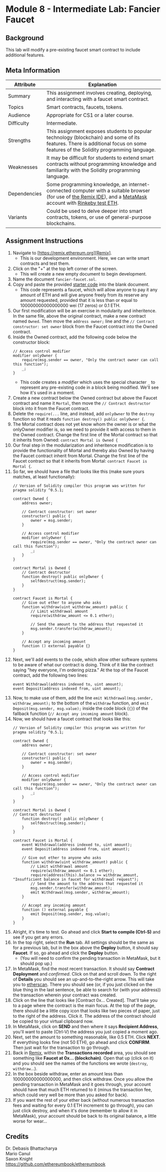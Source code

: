 # Module 8 - Intermediate Lab: Fancier Faucet

## Background
This lab will modify a pre-existing faucet smart contract to include additional features.

## Meta Information
| Attribute | Explanation |
| - | - |
| Summary | This assignment involves creating, deploying, and interacting with a faucet smart contract. |
| Topics  | Smart contracts, faucets, tokens. |
| Audience | Appropriate for CS1 or a later course. |
| Difficulty | Intermediate. |
| Strengths | This assignment exposes students to popular technology (blockchain) and some of its features. There is additional focus on some features of the Solidity programming language. |
| Weaknesses | It may be difficult for students to extend smart contracts without programming knowledge and familiarity with the Solidity programming language. |
| Dependencies | Some programming knowledge, an internet-connected computer with a suitable browser (for use of [the Remix IDE][Remix]), and a [MetaMask][MetaMask] account with [Rinkeby test ETH][RinkebyFaucet]. |
| Variants | Could be used to delve deeper into smart contracts, tokens, or use of general-purpose blockchains. |

## Assignment Instructions
1. Navigate to [https://remix.ethereum.org][Remix].
    * This is our development environment. Here, we can write smart contracts and test them.
2. Click on the "+" at the top left corner of the screen.
    * This will create a new empty document to begin development.
3. Name the document `fancier-faucet.sol`.
4. Copy and paste the provided [starter code][StarterCode] into the blank document.
    * This code represents a faucet, which will allow anyone to pay it any amount of ETH and will give anyone freely from its reserve any amount requested, provided that it is less than or equal to 100000000000000000 wei (17 zeros) or 0.1 ETH.
5. Our first modification will be an exercise in modularity and inheritence. In the same file, above the original contract, make a new contract named `Owned`. Then move the `address owner;` line and the `// Contract constructor: set owner` block from the Faucet contract into the Owned contract.
6. Inside the Owned contract, add the following code below the constructor block:
    ```solidity
    // Access control modifier
    modifier onlyOwner {
        require(msg.sender == owner, "Only the contract owner can call this function");
        _;
    }
    ```
    * This code creates a _modifier_ which uses the special character `_` to represent any pre-existing code in a block being modified. We'll see how it's used in a moment.
7. Create a new contract below the Owned contract but above the Faucet contract and name it `Mortal`, then move the `// Contract destructor` block into it from the Faucet contract.
8. Delete the `require(...` line, and instead, add `onlyOwner` to the `destroy` function so that it reads `function destroy() public onlyOwner {`.
9. The Mortal contract does not yet know whom the owner is or what the onlyOwner modifier is, so we need to provide it with access to them in the Owned contract. Change the first line of the Mortal contract so that it inherits from Owned: `contract Mortal is Owned {`
10. Our final step in the modularization and inheritence modification is to provide the functionality of Mortal and thereby also Owned by having the Faucet contract inherit from Mortal. Change the first line of the Faucet contract so that it inherits from Mortal: `contract Faucet is Mortal {`.
11. So far, we should have a file that looks like this (make sure yours matches, at least functionally):
    ```solidity
    // Version of Solidity compiler this program was written for
    pragma solidity ^0.5.1;

    contract Owned {
        address owner;

        // Contract constructor: set owner
        constructor() public {
            owner = msg.sender;
        }

        // Access control modifier
        modifier onlyOwner {
            require(msg.sender == owner, "Only the contract owner can call this function");
            _;
        }
    }

    contract Mortal is Owned {
        // Contract destructor
        function destroy() public onlyOwner {
            selfdestruct(msg.sender);
        }
    }

    contract Faucet is Mortal {
        // Give out ether to anyone who asks
        function withdraw(uint withdraw_amount) public {
            // Limit withdrawal amount
            require(withdraw_amount <= 0.1 ether);

            // Send the amount to the address that requested it
            msg.sender.transfer(withdraw_amount);
        }

        // Accept any incoming amount
        function () external payable {}
    }
    ```
12. Next, we'll add events to the code, which allow other software systems to be aware of what our contract is doing. Think of it like the contract saying "hey everyone, I'm ordering pizza." At the top of the Faucet contract, add the following two lines:
    ```solidity
    event Withdrawal(address indexed to, uint amount);
    event Deposit(address indexed from, uint amount);
    ```
13. Now, to make use of them, add the line `emit Withdrawal(msg.sender, withdraw_amount);` to the bottom of the `withdraw` function, and `emit Deposit(msg.sender, msg.value);` inside the code block (`{}`) of the fallback function (`// Accept any incoming amount` block).
14. Now, we should have a faucet contract that looks like this:
    ```solidity
    // Version of Solidity compiler this program was written for
    pragma solidity ^0.5.1;

    contract Owned {
        address owner;

        // Contract constructor: set owner
        constructor() public {
            owner = msg.sender;
        }

        // Access control modifier
        modifier onlyOwner {
            require(msg.sender == owner, "Only the contract owner can call this function");
            _;
        }
    }

    contract Mortal is Owned {
    // Contract destructor
        function destroy() public onlyOwner {
            selfdestruct(msg.sender);
        }
    }

    contract Faucet is Mortal {
        event Withdrawal(address indexed to, uint amount);
        event Deposit(address indexed from, uint amount);

        // Give out ether to anyone who asks
        function withdraw(uint withdraw_amount) public {
            // Limit withdrawal amount
            require(withdraw_amount <= 0.1 ether);
            require(address(this).balance >= withdraw_amount, "Insufficient balance in faucet for withdrawal request");
            // Send the amount to the address that requested it
            msg.sender.transfer(withdraw_amount);
            emit Withdrawal(msg.sender, withdraw_amount);
        }

        // Accept any incoming amount
        function () external payable {
            emit Deposit(msg.sender, msg.value);
        }
    }
    ```
15. Alright, it's time to test. Go ahead and click **Start to compile (Ctrl-S)** and see if you get any errors.
16. In the top right, select the **Run** tab. All settings should be the same as for a previous lab, but in the box above the **Deploy** button, it should say **Faucet**. If so, go ahead and click the **Deploy** button.
    * (You will need to confirm the pending transaction in MetaMask, but it should pop up.)
17. In MetaMask, find the most recent transaction. It should say **Contract Deployment** and _confirmed_. Click on that and scroll down. To the right of **Details** you should see an up-and-to-the-right arrow. This will take you to [etherscan][Etherscan]. There you should see (or, if you just clicked on the blue thing in the last sentence, be able to search for (with your address)) the transaction wherein your contract was created.
18. Click on the line that looks like \[Contract 0x... Created\]. That'll take you to a page where the contract is the main focus. At the top of the page, there should be a little copy icon that looks like two pieces of paper, just to the right of the address. Click it. The address of the contract should be copied to your virtual clipboard now.
19. In MetaMask, click on **SEND** and then where it says **Recipient Address**, you'll want to paste (Ctrl-V) the address you just copied a moment ago.
20. Next, set the amount to something reasonable, like 0.5 ETH. Click **NEXT**. If everything looks fine (not 50 ETH), go ahead and click **CONFIRM**. Then just wait for the transaction to go through.
21. Back in [Remix][Remix], within the **Transactions recorded** area, you should see something like **Faucet at 0x... (blockchain)**. Open that up (click on it) and you should see the names of the functions we wrote (`destroy`, `withdraw`...).
22. In the box beside withdraw, enter an amount less than 100000000000000000, and then click withdraw. Once you allow the pending transaction in MetaMask and it goes through, your account should have that much ETH returned to it (minus the transaction fee, which could very well be more than you asked for back).
23. If you want the rest of your ether back (without numerous transaction fees and waiting for every 0.1 ETH increment to go through), you can just click destroy, and when it's done (remember to allow it in MetaMask), your account should be back to its original balance, a little worse for wear...

## Credits
Dr. Debasis Bhattacharya  
Mario Canul  
Saxon Knight  
https://github.com/ethereumbook/ethereumbook  

[Remix]: https://remix.ethereum.org/
[Etherscan]: https://rinkeby.etherscan.io/
[MetaMask]: https://metamask.io/
[RinkebyFaucet]: https://www.rinkeby.io/#faucet
[StarterCode]: https://github.com/UHMC/module-8-lab-intermediate/blob/master/faucet.sol
